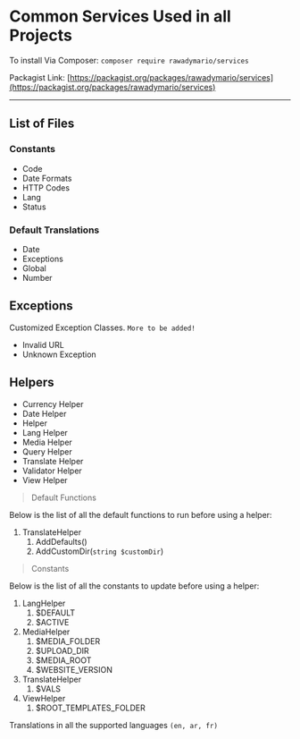 # Common Services Used in all Projects

To install Via Composer: `composer require rawadymario/services`

Packagist Link: [https://packagist.org/packages/rawadymario/services](https://packagist.org/packages/rawadymario/services)

---

## List of Files

### Constants

- Code
- Date Formats
- HTTP Codes
- Lang
- Status

### Default Translations

- Date
- Exceptions
- Global
- Number

## Exceptions

Customized Exception Classes. `More to be added!`

- Invalid URL
- Unknown Exception

## Helpers

- Currency Helper
- Date Helper
- Helper
- Lang Helper
- Media Helper
- Query Helper
- Translate Helper
- Validator Helper
- View Helper

> Default Functions

Below is the list of all the default functions to run before using a helper:

1. TranslateHelper
   1. AddDefaults()
   2. AddCustomDir(`string $customDir`)

> Constants

Below is the list of all the constants to update before using a helper:

1. LangHelper
   1. $DEFAULT
   2. $ACTIVE
2. MediaHelper
   1. $MEDIA_FOLDER
   2. $UPLOAD_DIR
   3. $MEDIA_ROOT
   4. $WEBSITE_VERSION
3. TranslateHelper
   1. $VALS
4. ViewHelper
   1. $ROOT_TEMPLATES_FOLDER





Translations in all the supported languages `(en, ar, fr)`